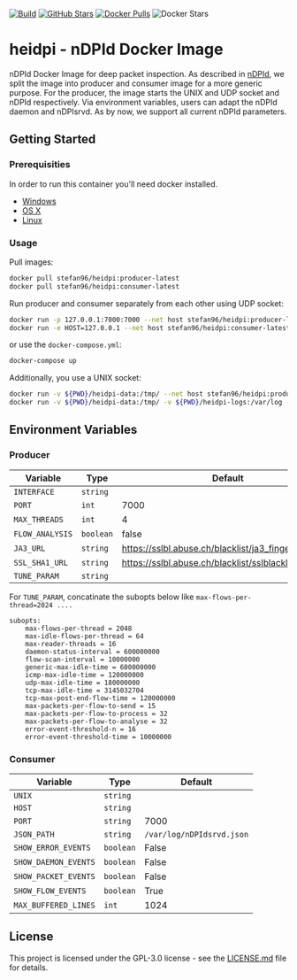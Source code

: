 [![Build](https://github.com/stefanDeveloper/heidpi/actions/workflows/docker-image.yml/badge.svg)](https://github.com/stefanDeveloper/heidpi/actions/workflows/docker-image.yml) [![GitHub Stars](https://img.shields.io/github/stars/stefanDeveloper/heidpi)](https://github.com/stefanDeveloper/heidpi/) [![Docker Pulls](https://img.shields.io/docker/pulls/stefan96/heidpi.svg)](https://hub.docker.com/r/stefan96/heidpi/) ![Docker Stars](https://img.shields.io/docker/stars/stefan96/heidpi)


# heidpi - nDPId Docker Image

nDPId Docker Image for deep packet inspection. As described in [nDPId](https://github.com/utoni/nDPId/blob/main/README.md), we split the image into producer and consumer image for a more generic purpose. For the producer, the image starts the UNIX and UDP socket and nDPId respectively. Via environment variables, users can adapt the nDPId daemon and nDPIsrvd. As by now, we support all current nDPId parameters.

## Getting Started


### Prerequisities


In order to run this container you'll need docker installed.

* [Windows](https://docs.docker.com/windows/started)
* [OS X](https://docs.docker.com/mac/started/)
* [Linux](https://docs.docker.com/linux/started/)

### Usage

Pull images:

```sh
docker pull stefan96/heidpi:producer-latest
docker pull stefan96/heidpi:consumer-latest
```

Run producer and consumer separately from each other using UDP socket:

```sh
docker run -p 127.0.0.1:7000:7000 --net host stefan96/heidpi:producer-latest
docker run -e HOST=127.0.0.1 --net host stefan96/heidpi:consumer-latest
```

or use the `docker-compose.yml`:

```sh
docker-compose up
```

Additionally, you use a UNIX socket:

```sh
docker run -v ${PWD}/heidpi-data:/tmp/ --net host stefan96/heidpi:producer-latest
docker run -v ${PWD}/heidpi-data:/tmp/ -v ${PWD}/heidpi-logs:/var/log -e UNIX=/tmp/nDPIsrvd-daemon-distributor.sock --net host stefan96/heidpi:consumer-latest
```

## Environment Variables

### Producer

| Variable                     | Type    | Default           |
|------------------------------|---------|-------------------|
| `INTERFACE` | `string` | |
| `PORT` | `int` | 7000 |
| `MAX_THREADS` | `int` | 4 |
| `FLOW_ANALYSIS` | `boolean` | false |
| `JA3_URL` | `string` | https://sslbl.abuse.ch/blacklist/ja3_fingerprints.csv |
| `SSL_SHA1_URL` | `string` | https://sslbl.abuse.ch/blacklist/sslblacklist.csv |
| `TUNE_PARAM` | `string` | |

For `TUNE_PARAM`, concatinate the subopts below like `max-flows-per-thread=2024 ....`

```
subopts:
    max-flows-per-thread = 2048
    max-idle-flows-per-thread = 64
    max-reader-threads = 16
    daemon-status-interval = 600000000
    flow-scan-interval = 10000000
    generic-max-idle-time = 600000000
    icmp-max-idle-time = 120000000
    udp-max-idle-time = 180000000
    tcp-max-idle-time = 3145032704
    tcp-max-post-end-flow-time = 120000000
    max-packets-per-flow-to-send = 15
    max-packets-per-flow-to-process = 32
    max-packets-per-flow-to-analyse = 32
    error-event-threshold-n = 16
    error-event-threshold-time = 10000000
```

### Consumer

| Variable                     | Type    | Default           |
|------------------------------|---------|-------------------|
| `UNIX` | `string` | |
| `HOST` | `string` | |
| `PORT` | `string` | 7000 |
| `JSON_PATH` | `string` | `/var/log/nDPIdsrvd.json` |
| `SHOW_ERROR_EVENTS` | `boolean` | False |
| `SHOW_DAEMON_EVENTS` | `boolean` | False |
| `SHOW_PACKET_EVENTS` | `boolean` | False |
| `SHOW_FLOW_EVENTS` | `boolean` | True |
| `MAX_BUFFERED_LINES` | `int` | 1024 |

## License

This project is licensed under the GPL-3.0 license - see the [LICENSE.md](LICENSE.md) file for details.
